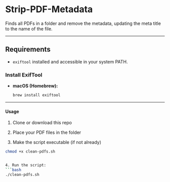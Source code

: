 # Strip-PDF-Metadata
Finds all PDFs in a folder and remove the metadata, updating the meta title to the name of the file.

---

## Requirements

- `exiftool` installed and accessible in your system PATH.

### Install ExifTool

- **macOS (Homebrew):**  
  ```bash
  brew install exiftool

---

#### Usage
1. Clone or download this repo


2. Place your PDF files in the folder


3. Make the script executable (if not already)
```bash
chmod +x clean-pdfs.sh


4. Run the script:
```bash
./clean-pdfs.sh

